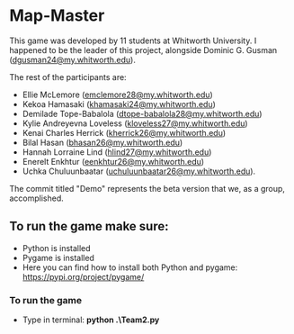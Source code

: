 # Map-Master

This game was developed by 11 students at Whitworth University. I happened to be the leader of this project, alongside Dominic G. Gusman (dgusman24@my.whitworth.edu).

The rest of the participants are:


* Ellie McLemore (emclemore28@my.whitworth.edu)
* Kekoa Hamasaki (khamasaki24@my.whitworth.edu)
* Demilade Tope-Babalola (dtope-babalola28@my.whitworth.edu)
* Kylie Andreyevna Loveless (kloveless27@my.whitworth.edu)
* Kenai Charles Herrick (kherrick26@my.whitworth.edu)
* Bilal Hasan (bhasan26@my.whitworth.edu)
* Hannah Lorraine Lind (hlind27@my.whitworth.edu)
* Enerelt Enkhtur (eenkhtur26@my.whitworth.edu)
* Uchka Chuluunbaatar (uchuluunbaatar26@my.whitworth.edu).

The commit titled "Demo" represents the beta version that we, as a group, accomplished.

## To run the game make sure:
* Python is installed
* Pygame is installed
* Here you can find how to install both Python and pygame: https://pypi.org/project/pygame/

### To run the game
* Type in terminal: **python .\Team2.py**

